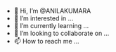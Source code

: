 - 👋 Hi, I’m @ANILAKUMARA
- 👀 I’m interested in ...
- 🌱 I’m currently learning ...
- 💞️ I’m looking to collaborate on ...
- 📫 How to reach me ...

<!---
ANILAKUMARA/ANILAKUMARA is a ✨ special ✨ repository because its `README.md` (this file) appears on your GitHub profile.
You can click the Preview link to take a look at your changes.
--->
